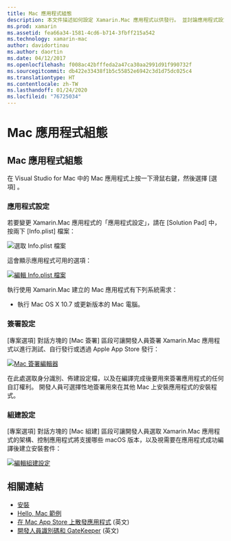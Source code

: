 ```yaml
---
title: Mac 應用程式組態
description: 本文件描述如何設定 Xamarin.Mac 應用程式以供發行。 並討論應用程式設定、簽署設定和建置設定。
ms.prod: xamarin
ms.assetid: fea66a34-1581-4cd6-b714-3fbff215a542
ms.technology: xamarin-mac
author: davidortinau
ms.author: daortin
ms.date: 04/12/2017
ms.openlocfilehash: f008ac42bfffeda2a47ca30aa2991d91f990732f
ms.sourcegitcommit: db422e33438f1b5c55852e6942c3d1d75dc025c4
ms.translationtype: HT
ms.contentlocale: zh-TW
ms.lasthandoff: 01/24/2020
ms.locfileid: "76725034"
---
```

# <a name="mac-app-configuration"></a>Mac 應用程式組態

## <a name="mac-app-configuration"></a>Mac 應用程式組態

在 Visual Studio for Mac 中的 Mac 應用程式上按一下滑鼠右鍵，然後選擇 [選項]  。

### <a name="application-settings"></a>應用程式設定

若要變更 Xamarin.Mac 應用程式的「應用程式設定」，請在 [Solution Pad]  中，按兩下 [Info.plist]  檔案：

![選取 Info.plist 檔案](app-configuration-images/config04.png "選取 Info.plist 檔案")

這會顯示應用程式可用的選項：

 [![編輯 Info.plist 檔案](app-configuration-images/config01.png "編輯 Info.plist 檔案")](app-configuration-images/config01-large.png#lightbox)

執行使用 Xamarin.Mac 建立的 Mac 應用程式有下列系統需求：

- 執行 Mac OS X 10.7 或更新版本的 Mac 電腦。

### <a name="signing-settings"></a>簽署設定

[專案選項]  對話方塊的 [Mac 簽署]  區段可讓開發人員簽署 Xamarin.Mac 應用程式以進行測試、自行發行或透過 Apple App Store 發行：

[![Mac 簽署編輯器](app-configuration-images/config02.png "Mac 簽署視窗")](app-configuration-images/config02-large.png#lightbox)

在此處選取身分識別、佈建設定檔，以及在編譯完成後要用來簽署應用程式的任何自訂權利。 開發人員可選擇性地簽署用來在其他 Mac 上安裝應用程式的安裝程式。

### <a name="build-settings"></a>組建設定

[專案選項]  對話方塊的 [Mac 組建]  區段可讓開發人員選取 Xamarin.Mac 應用程式的架構、控制應用程式將支援哪些 macOS 版本，以及視需要在應用程式成功編譯後建立安裝套件：

 [![編輯組建設定](app-configuration-images/config03.png "編輯組建設定")](app-configuration-images/config03-large.png#lightbox)

## <a name="related-links"></a>相關連結

- [安裝](/visualstudio/mac/installation/)
- [Hello, Mac 範例](~/mac/get-started/hello-mac.md)
- [在 Mac App Store 上散發應用程式](https://developer.apple.com/devcenter/mac/checklist/) \(英文\)
- [開發人員識別碼和 GateKeeper](https://developer.apple.com/developer-id/) \(英文\)
